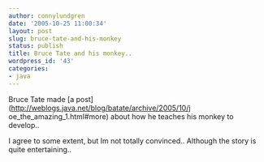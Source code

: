 ```yaml
---
author: connylundgren
date: '2005-10-25 11:00:34'
layout: post
slug: bruce-tate-and-his-monkey
status: publish
title: Bruce Tate and his monkey..
wordpress_id: '43'
categories:
- java
---
```


Bruce Tate made [a post](http://weblogs.java.net/blog/batate/archive/2005/10/j
oe_the_amazing_1.html#more) about how he teaches his monkey to develop..

I agree to some extent, but Im not totally convinced.. Although the story is
quite entertaining..


